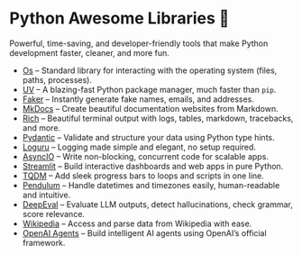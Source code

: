 # Python Awesome Libraries 🚀  

Powerful, time-saving, and developer-friendly tools that make Python development faster, cleaner, and more fun.  

- [Os](https://docs.python.org/3/library/os.html) – Standard library for interacting with the operating system (files, paths, processes).  
- [UV](https://github.com/astral-sh/uv) – A blazing-fast Python package manager, much faster than `pip`.  
- [Faker](https://faker.readthedocs.io/) – Instantly generate fake names, emails, and addresses.  
- [MkDocs](https://www.mkdocs.org/) – Create beautiful documentation websites from Markdown.  
- [Rich](https://github.com/Textualize/rich) – Beautiful terminal output with logs, tables, markdown, tracebacks, and more.  
- [Pydantic](https://docs.pydantic.dev/) – Validate and structure your data using Python type hints.  
- [Loguru](https://github.com/Delgan/loguru) – Logging made simple and elegant, no setup required.  
- [AsyncIO](https://docs.python.org/3/library/asyncio.html) – Write non-blocking, concurrent code for scalable apps.  
- [Streamlit](https://streamlit.io/) – Build interactive dashboards and web apps in pure Python.  
- [TQDM](https://github.com/tqdm/tqdm) – Add sleek progress bars to loops and scripts in one line.  
- [Pendulum](https://pendulum.eustace.io/) – Handle datetimes and timezones easily, human-readable and intuitive.  
- [DeepEval](https://github.com/confident-ai/deepeval) – Evaluate LLM outputs, detect hallucinations, check grammar, score relevance.  
- [Wikipedia](https://github.com/goldsmith/Wikipedia) – Access and parse data from Wikipedia with ease.  
- [OpenAI Agents](https://openai.github.io/openai-agents-python/) – Build intelligent AI agents using OpenAI’s official framework.  
